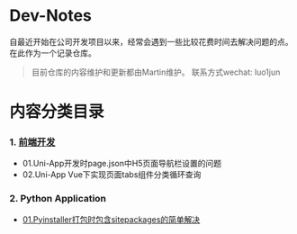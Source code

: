 # Dev-Notes
自最近开始在公司开发项目以来，经常会遇到一些比较花费时间去解决问题的点。在此作为一个记录仓库。
> 目前仓库的内容维护和更新都由Martin维护。
> 联系方式wechat: luo1jun

# **内容分类目录**
### 1. [前端开发](Frontend/)
- 01.Uni-App开发时page.json中H5页面导航栏设置的问题
- 02.Uni-App Vue下实现页面tabs组件分类循环查询
### 2. Python Application
- [01.Pyinstaller打包时包含sitepackages的简单解决](PythonApplication/01.Pyinstaller打包时包含sitepackages的简单解决.md)
